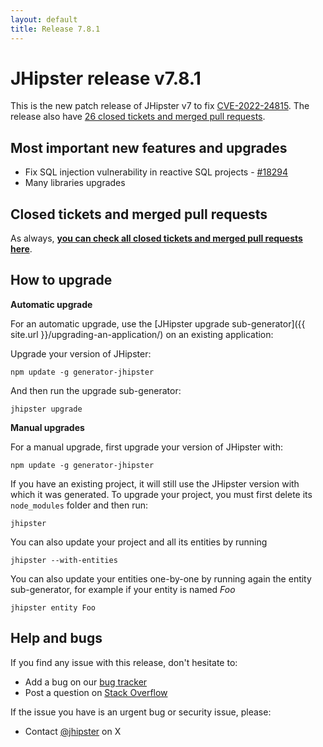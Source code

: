 ```yaml
---
layout: default
title: Release 7.8.1
---
```


JHipster release v7.8.1
==================

This is the new patch release of JHipster v7 to fix [CVE-2022-24815](https://github.com/jhipster/generator-jhipster/security/advisories/GHSA-qjmq-8hjr-qcv6). The release also have [26 closed tickets and merged pull requests](https://github.com/jhipster/generator-jhipster/issues?q=milestone%3A7.8.1+is%3Aclosed).


Most important new features and upgrades
-------------

- Fix SQL injection vulnerability in reactive SQL projects - [#18294](https://github.com/jhipster/generator-jhipster/pull/18294)
- Many libraries upgrades

Closed tickets and merged pull requests
------------
As always, __[you can check all closed tickets and merged pull requests here](https://github.com/jhipster/generator-jhipster/issues?q=milestone%3A7.8.1+is%3Aclosed)__.

How to upgrade
------------

**Automatic upgrade**

For an automatic upgrade, use the [JHipster upgrade sub-generator]({{ site.url }}/upgrading-an-application/) on an existing application:

Upgrade your version of JHipster:

```
npm update -g generator-jhipster
```

And then run the upgrade sub-generator:

```
jhipster upgrade
```

**Manual upgrades**

For a manual upgrade, first upgrade your version of JHipster with:

```
npm update -g generator-jhipster
```

If you have an existing project, it will still use the JHipster version with which it was generated.
To upgrade your project, you must first delete its `node_modules` folder and then run:

```
jhipster
```

You can also update your project and all its entities by running

```
jhipster --with-entities
```

You can also update your entities one-by-one by running again the entity sub-generator, for example if your entity is named _Foo_

```
jhipster entity Foo
```


Help and bugs
--------------

If you find any issue with this release, don't hesitate to:

- Add a bug on our [bug tracker](https://github.com/jhipster/generator-jhipster/issues?state=open)
- Post a question on [Stack Overflow](http://stackoverflow.com/tags/jhipster/info)

If the issue you have is an urgent bug or security issue, please:

- Contact [@jhipster](https://twitter.com/jhipster) on X
